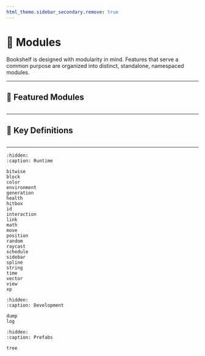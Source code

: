 ```yaml
---
html_theme.sidebar_secondary.remove: true
---
```


# 🧩&nbsp;Modules

Bookshelf is designed with modularity in mind. Features that serve a common purpose are organized into distinct, standalone, namespaced modules.

---

## 🌟 Featured Modules

```{include} ../_templates/featured-modules.md
```

---

## 📖 Key Definitions

```{include} ../_templates/definitions.md
```

---

```{toctree}
:hidden:
:caption: Runtime

bitwise
block
color
environment
generation
health
hitbox
id
interaction
link
math
move
position
random
raycast
schedule
sidebar
spline
string
time
vector
view
xp
```

```{toctree}
:hidden:
:caption: Development

dump
log
```

```{toctree}
:hidden:
:caption: Prefabs

tree
```
